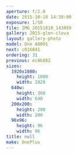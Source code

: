 ```yaml
---
aperture: f/2.0
date: 2015-10-10 14:39:00
exposure: 1/50
file: IMG_20151010_143859
gallery: 2015-glen-clova
layout: gallery-photo
model: One A0001
next: c016041
ordering: 31
previous: ec86082
sizes:
  1920x1080:
    height: 1080
    width: 1920
  640w:
    height: 360
    width: 640
  200x200:
    height: 200
    width: 200
  96x96:
    height: 96
    width: 96
title: null
make: OnePlus
---
```

